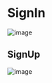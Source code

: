 # SignIn
![image](https://github.com/avan2urist/BestWindowReg/assets/156675394/df81f370-7b41-41a5-95d2-f8276b7e635d)


## SignUp
![image](https://github.com/avan2urist/BestWindowReg/assets/156675394/8d604e95-a7d2-4835-8d0d-fee68e48ffb6)


